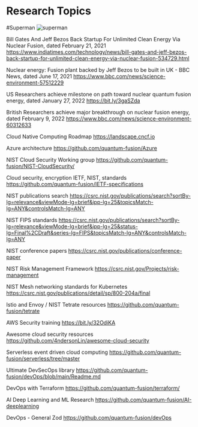 # Research Topics

#Superman
![superman](https://tinyurl.com/yadukh3x)

Bill Gates And Jeff Bezos Back Startup For Unlimited Clean Energy Via Nuclear Fusion, dated February 21, 2021 
https://www.indiatimes.com/technology/news/bill-gates-and-jeff-bezos-back-startup-for-unlimited-clean-energy-via-nuclear-fusion-534729.html

Nuclear energy: Fusion plant backed by Jeff Bezos to be built in UK - BBC News, dated June 17, 2021
https://www.bbc.com/news/science-environment-57512229

US Researchers achieve milestone on path toward nuclear quantum fusion energy, dated January 27, 2022
https://bit.ly/3gaSZda

British Researchers achieve major breakthrough on nuclear fusion energy, dated February 9, 2022
https://www.bbc.com/news/science-environment-60312633

Cloud Native Computing Roadmap 
https://landscape.cncf.io

Azure architecture 
https://github.com/quantum-fusion/Azure

NIST Cloud Security Working group 
https://github.com/quantum-fusion/NIST-CloudSecurity/

Cloud security, encryption IETF, NIST, standards
https://github.com/quantum-fusion/IETF-specifications

NIST publications search 
https://csrc.nist.gov/publications/search?sortBy-lg=relevance&viewMode-lg=brief&ipp-lg=25&topicsMatch-lg=ANY&controlsMatch-lg=ANY

NIST FIPS standards 
https://csrc.nist.gov/publications/search?sortBy-lg=relevance&viewMode-lg=brief&ipp-lg=25&status-lg=Final%2CDraft&series-lg=FIPS&topicsMatch-lg=ANY&controlsMatch-lg=ANY

NIST conference papers 
https://csrc.nist.gov/publications/conference-paper

NIST Risk Management Framework
https://csrc.nist.gov/Projects/risk-management

NIST Mesh networking standards for Kubernetes 
https://csrc.nist.gov/publications/detail/sp/800-204a/final

Istio and Envoy / NIST Tetrate resources
https://github.com/quantum-fusion/tetrate

AWS Security training
https://bit.ly/32OdiKA

Awesome cloud security resources
https://github.com/4ndersonLin/awesome-cloud-security

Serverless event driven cloud computing 
https://github.com/quantum-fusion/serverless/tree/master

Ultimate DevSecOps library
https://github.com/quantum-fusion/devOps/blob/main/Readme.md

DevOps with Terraform
https://github.com/quantum-fusion/terraform/

AI Deep Learning and ML Research
https://github.com/quantum-fusion/AI-deeplearning

DevOps - General Zod 
https://github.com/quantum-fusion/devOps
